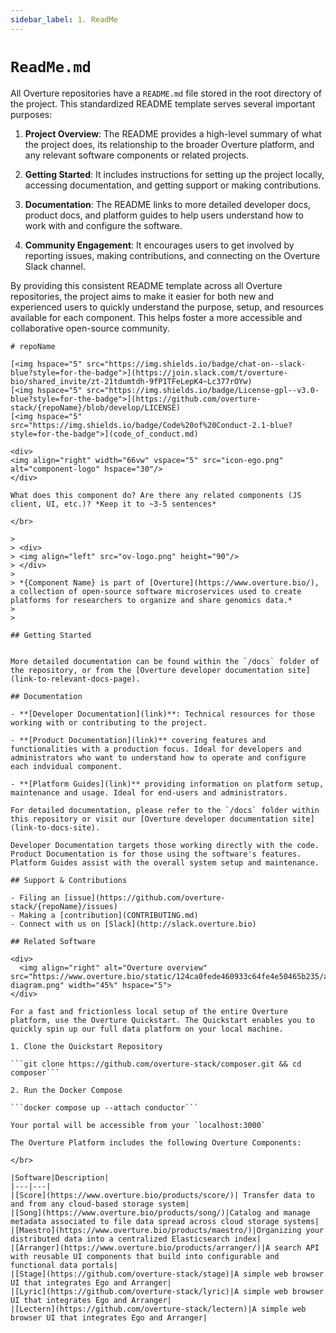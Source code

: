 ```yaml
---
sidebar_label: 1. ReadMe
---
```


# `ReadMe.md`

All Overture repositories have a `README.md` file stored in the root directory of the project. This standardized README template serves several important purposes:

1. **Project Overview**: The README provides a high-level summary of what the project does, its relationship to the broader Overture platform, and any relevant software components or related projects.

2. **Getting Started**: It includes instructions for setting up the project locally, accessing documentation, and getting support or making contributions.

3. **Documentation**: The README links to more detailed developer docs, product docs, and platform guides to help users understand how to work with and configure the software.

4. **Community Engagement**: It encourages users to get involved by reporting issues, making contributions, and connecting on the Overture Slack channel.

By providing this consistent README template across all Overture repositories, the project aims to make it easier for both new and experienced users to quickly understand the purpose, setup, and resources available for each component. This helps foster a more accessible and collaborative open-source community.

```
# repoName

[<img hspace="5" src="https://img.shields.io/badge/chat-on--slack-blue?style=for-the-badge">](https://join.slack.com/t/overture-bio/shared_invite/zt-21tdumtdh-9fP1TFeLepK4~Lc377rOYw)
[<img hspace="5" src="https://img.shields.io/badge/License-gpl--v3.0-blue?style=for-the-badge">](https://github.com/overture-stack/{repoName}/blob/develop/LICENSE)
[<img hspace="5" src="https://img.shields.io/badge/Code%20of%20Conduct-2.1-blue?style=for-the-badge">](code_of_conduct.md)

<div>
<img align="right" width="66vw" vspace="5" src="icon-ego.png" alt="component-logo" hspace="30"/>
</div>

What does this component do? Are there any related components (JS client, UI, etc.)? *Keep it to ~3-5 sentences*

</br>

> 
> <div>
> <img align="left" src="ov-logo.png" height="90"/>
> </div>
> 
> *{Component Name} is part of [Overture](https://www.overture.bio/), a collection of open-source software microservices used to create platforms for researchers to organize and share genomics data.*
> 
> 

## Getting Started


More detailed documentation can be found within the `/docs` folder of the repository, or from the [Overture developer documentation site](link-to-relevant-docs-page).

## Documentation

- **[Developer Documentation](link)**: Technical resources for those working with or contributing to the project.

- **[Product Documentation](link)** covering features and functionalities with a production focus. Ideal for developers and administrators who want to understand how to operate and configure each indvidual component.

- **[Platform Guides](link)** providing information on platform setup, maintenance and usage. Ideal for end-users and administrators.

For detailed documentation, please refer to the `/docs` folder within this repository or visit our [Overture developer documentation site](link-to-docs-site).

Developer Documentation targets those working directly with the code.
Product Documentation is for those using the software's features.
Platform Guides assist with the overall system setup and maintenance.

## Support & Contributions

- Filing an [issue](https://github.com/overture-stack/{repoName}/issues)
- Making a [contribution](CONTRIBUTING.md)
- Connect with us on [Slack](http://slack.overture.bio)

## Related Software 

<div>
  <img align="right" alt="Overture overview" src="https://www.overture.bio/static/124ca0fede460933c64fe4e50465b235/a6d66/system-diagram.png" width="45%" hspace="5">
</div>

For a fast and frictionless local setup of the entire Overture platform, use the Overture Quickstart. The Quickstart enables you to quickly spin up our full data platform on your local machine.

1. Clone the Quickstart Repository

```git clone https://github.com/overture-stack/composer.git && cd composer```

2. Run the Docker Compose

```docker compose up --attach conductor```

Your portal will be accessible from your `localhost:3000`

The Overture Platform includes the following Overture Components:

</br>

|Software|Description|
|---|---|
|[Score](https://www.overture.bio/products/score/)| Transfer data to and from any cloud-based storage system|
|[Song](https://www.overture.bio/products/song/)|Catalog and manage metadata associated to file data spread across cloud storage systems|
|[Maestro](https://www.overture.bio/products/maestro/)|Organizing your distributed data into a centralized Elasticsearch index|
|[Arranger](https://www.overture.bio/products/arranger/)|A search API with reusable UI components that build into configurable and functional data portals|
|[Stage](https://github.com/overture-stack/stage)|A simple web browser UI that integrates Ego and Arranger|
|[Lyric](https://github.com/overture-stack/lyric)|A simple web browser UI that integrates Ego and Arranger|
|[Lectern](https://github.com/overture-stack/lectern)|A simple web browser UI that integrates Ego and Arranger|

```


